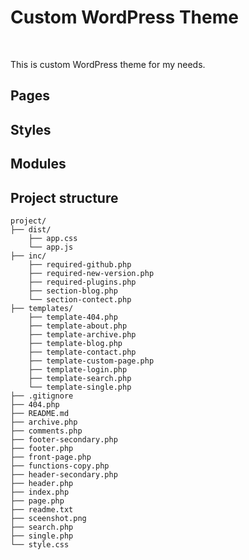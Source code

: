 # Custom WordPress Theme

<br>

<p>This is custom WordPress theme for my needs.</p>

## Pages

## Styles

## Modules

## Project structure

```
project/
├── dist/
    ├── app.css
    └── app.js
├── inc/
    ├── required-github.php
    ├── required-new-version.php
    ├── required-plugins.php
    ├── section-blog.php
    └── section-contect.php
├── templates/
    ├── template-404.php
    ├── template-about.php
    ├── template-archive.php
    ├── template-blog.php
    ├── template-contact.php
    ├── template-custom-page.php
    ├── template-login.php
    ├── template-search.php
    └── template-single.php
├── .gitignore
├── 404.php
├── README.md
├── archive.php
├── comments.php
├── footer-secondary.php
├── footer.php
├── front-page.php
├── functions-copy.php
├── header-secondary.php
├── header.php
├── index.php
├── page.php
├── readme.txt
├── sceenshot.png
├── search.php
├── single.php
└── style.css

